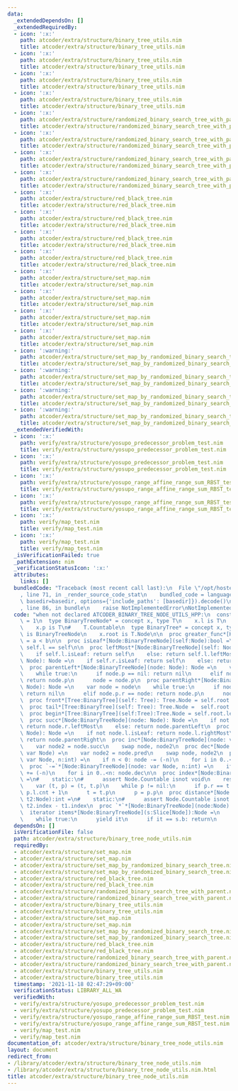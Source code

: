 ```yaml
---
data:
  _extendedDependsOn: []
  _extendedRequiredBy:
  - icon: ':x:'
    path: atcoder/extra/structure/binary_tree_utils.nim
    title: atcoder/extra/structure/binary_tree_utils.nim
  - icon: ':x:'
    path: atcoder/extra/structure/binary_tree_utils.nim
    title: atcoder/extra/structure/binary_tree_utils.nim
  - icon: ':x:'
    path: atcoder/extra/structure/binary_tree_utils.nim
    title: atcoder/extra/structure/binary_tree_utils.nim
  - icon: ':x:'
    path: atcoder/extra/structure/binary_tree_utils.nim
    title: atcoder/extra/structure/binary_tree_utils.nim
  - icon: ':x:'
    path: atcoder/extra/structure/randomized_binary_search_tree_with_parent.nim
    title: atcoder/extra/structure/randomized_binary_search_tree_with_parent.nim
  - icon: ':x:'
    path: atcoder/extra/structure/randomized_binary_search_tree_with_parent.nim
    title: atcoder/extra/structure/randomized_binary_search_tree_with_parent.nim
  - icon: ':x:'
    path: atcoder/extra/structure/randomized_binary_search_tree_with_parent.nim
    title: atcoder/extra/structure/randomized_binary_search_tree_with_parent.nim
  - icon: ':x:'
    path: atcoder/extra/structure/randomized_binary_search_tree_with_parent.nim
    title: atcoder/extra/structure/randomized_binary_search_tree_with_parent.nim
  - icon: ':x:'
    path: atcoder/extra/structure/red_black_tree.nim
    title: atcoder/extra/structure/red_black_tree.nim
  - icon: ':x:'
    path: atcoder/extra/structure/red_black_tree.nim
    title: atcoder/extra/structure/red_black_tree.nim
  - icon: ':x:'
    path: atcoder/extra/structure/red_black_tree.nim
    title: atcoder/extra/structure/red_black_tree.nim
  - icon: ':x:'
    path: atcoder/extra/structure/red_black_tree.nim
    title: atcoder/extra/structure/red_black_tree.nim
  - icon: ':x:'
    path: atcoder/extra/structure/set_map.nim
    title: atcoder/extra/structure/set_map.nim
  - icon: ':x:'
    path: atcoder/extra/structure/set_map.nim
    title: atcoder/extra/structure/set_map.nim
  - icon: ':x:'
    path: atcoder/extra/structure/set_map.nim
    title: atcoder/extra/structure/set_map.nim
  - icon: ':x:'
    path: atcoder/extra/structure/set_map.nim
    title: atcoder/extra/structure/set_map.nim
  - icon: ':warning:'
    path: atcoder/extra/structure/set_map_by_randomized_binary_search_tree.nim
    title: atcoder/extra/structure/set_map_by_randomized_binary_search_tree.nim
  - icon: ':warning:'
    path: atcoder/extra/structure/set_map_by_randomized_binary_search_tree.nim
    title: atcoder/extra/structure/set_map_by_randomized_binary_search_tree.nim
  - icon: ':warning:'
    path: atcoder/extra/structure/set_map_by_randomized_binary_search_tree.nim
    title: atcoder/extra/structure/set_map_by_randomized_binary_search_tree.nim
  - icon: ':warning:'
    path: atcoder/extra/structure/set_map_by_randomized_binary_search_tree.nim
    title: atcoder/extra/structure/set_map_by_randomized_binary_search_tree.nim
  _extendedVerifiedWith:
  - icon: ':x:'
    path: verify/extra/structure/yosupo_predecessor_problem_test.nim
    title: verify/extra/structure/yosupo_predecessor_problem_test.nim
  - icon: ':x:'
    path: verify/extra/structure/yosupo_predecessor_problem_test.nim
    title: verify/extra/structure/yosupo_predecessor_problem_test.nim
  - icon: ':x:'
    path: verify/extra/structure/yosupo_range_affine_range_sum_RBST_test.nim
    title: verify/extra/structure/yosupo_range_affine_range_sum_RBST_test.nim
  - icon: ':x:'
    path: verify/extra/structure/yosupo_range_affine_range_sum_RBST_test.nim
    title: verify/extra/structure/yosupo_range_affine_range_sum_RBST_test.nim
  - icon: ':x:'
    path: verify/map_test.nim
    title: verify/map_test.nim
  - icon: ':x:'
    path: verify/map_test.nim
    title: verify/map_test.nim
  _isVerificationFailed: true
  _pathExtension: nim
  _verificationStatusIcon: ':x:'
  attributes:
    links: []
  bundledCode: "Traceback (most recent call last):\n  File \"/opt/hostedtoolcache/Python/3.10.7/x64/lib/python3.10/site-packages/onlinejudge_verify/documentation/build.py\"\
    , line 71, in _render_source_code_stat\n    bundled_code = language.bundle(stat.path,\
    \ basedir=basedir, options={'include_paths': [basedir]}).decode()\n  File \"/opt/hostedtoolcache/Python/3.10.7/x64/lib/python3.10/site-packages/onlinejudge_verify/languages/nim.py\"\
    , line 86, in bundle\n    raise NotImplementedError\nNotImplementedError\n"
  code: "when not declared ATCODER_BINARY_TREE_NODE_UTILS_HPP:\n  const ATCODER_BINARY_TREE_NODE_UTILS_HPP*\
    \ = 1\n  type BinaryTreeNode* = concept x, type T\n    x.l is T\n    x.r is T\n\
    \    x.p is T\n#    T.Countable\n  type BinaryTree* = concept x, type T\n    T.Node\
    \ is BinaryTreeNode\n    x.root is T.Node\n\n  proc greater_func*[K](a,b:K):bool\
    \ = a < b\n\n  proc isLeaf*[Node:BinaryTreeNode](self:Node):bool =\n    return\
    \ self.l == self\n\n  proc leftMost*[Node:BinaryTreeNode](self: Node):Node =\n\
    \    if self.l.isLeaf: return self\n    else: return self.l.leftMost\n  proc rightMost*[Node:BinaryTreeNode](self:\
    \ Node): Node =\n    if self.r.isLeaf: return self\n    else: return self.r.rightMost\n\
    \  proc parentLeft*[Node:BinaryTreeNode](node: Node): Node =\n    var node = node\n\
    \    while true:\n      if node.p == nil: return nil\n      elif node.p.l == node:\
    \ return node.p\n      node = node.p\n  proc parentRight*[Node:BinaryTreeNode](node:\
    \ Node): Node =\n    var node = node\n    while true:\n      if node.p == nil:\
    \ return nil\n      elif node.p.r == node: return node.p\n      node = node.p\n\
    \  proc front*[Tree:BinaryTree](self: Tree): Tree.Node = self.root.leftMost\n\
    \  proc tail*[Tree:BinaryTree](self: Tree): Tree.Node =  self.root.rightMost\n\
    \  proc begin*[Tree:BinaryTree](self:Tree):Tree.Node = self.root.leftMost\n\n\
    \  proc succ*[Node:BinaryTreeNode](node: Node): Node =\n    if not node.r.isLeaf:\
    \ return node.r.leftMost\n    else: return node.parentLeft\n  proc pred*[Node:BinaryTreeNode](node:\
    \ Node): Node =\n    if not node.l.isLeaf: return node.l.rightMost\n    else:\
    \ return node.parentRight\n  proc inc*[Node:BinaryTreeNode](node: var Node) =\n\
    \    var node2 = node.succ\n    swap node, node2\n  proc dec*[Node:BinaryTreeNode](node:\
    \ var Node) =\n    var node2 = node.pred\n    swap node, node2\n  proc `+=`*[Node:BinaryTreeNode](node:\
    \ var Node, n:int) =\n    if n < 0: node -= (-n)\n    for i in 0..<n: node.inc\n\
    \  proc `-=`*[Node:BinaryTreeNode](node: var Node, n:int) =\n    if n < 0: node\
    \ += (-n)\n    for i in 0..<n: node.dec\n\n  proc index*[Node:BinaryTreeNode](t:Node):int\
    \ =\n#    static:\n#      assert Node.Countable isnot void\n    result = t.l.cnt\n\
    \    var (t, p) = (t, t.p)\n    while p != nil:\n      if p.r == t: result +=\
    \ p.l.cnt + 1\n      t = t.p\n      p = p.p\n  proc distance*[Node:BinaryTreeNode](t1,\
    \ t2:Node):int =\n#    static:\n#      assert Node.Countable isnot void\n    return\
    \ t2.index - t1.index\n  proc `*`*[Node:BinaryTreeNode](node:Node):auto = node.key\n\
    \  iterator items*[Node:BinaryTreeNode](s:Slice[Node]):Node =\n    var it = s.a\n\
    \    while true:\n      yield it\n      if it == s.b: return\n      it.inc\n\n"
  dependsOn: []
  isVerificationFile: false
  path: atcoder/extra/structure/binary_tree_node_utils.nim
  requiredBy:
  - atcoder/extra/structure/set_map.nim
  - atcoder/extra/structure/set_map.nim
  - atcoder/extra/structure/set_map_by_randomized_binary_search_tree.nim
  - atcoder/extra/structure/set_map_by_randomized_binary_search_tree.nim
  - atcoder/extra/structure/red_black_tree.nim
  - atcoder/extra/structure/red_black_tree.nim
  - atcoder/extra/structure/randomized_binary_search_tree_with_parent.nim
  - atcoder/extra/structure/randomized_binary_search_tree_with_parent.nim
  - atcoder/extra/structure/binary_tree_utils.nim
  - atcoder/extra/structure/binary_tree_utils.nim
  - atcoder/extra/structure/set_map.nim
  - atcoder/extra/structure/set_map.nim
  - atcoder/extra/structure/set_map_by_randomized_binary_search_tree.nim
  - atcoder/extra/structure/set_map_by_randomized_binary_search_tree.nim
  - atcoder/extra/structure/red_black_tree.nim
  - atcoder/extra/structure/red_black_tree.nim
  - atcoder/extra/structure/randomized_binary_search_tree_with_parent.nim
  - atcoder/extra/structure/randomized_binary_search_tree_with_parent.nim
  - atcoder/extra/structure/binary_tree_utils.nim
  - atcoder/extra/structure/binary_tree_utils.nim
  timestamp: '2021-11-18 02:47:29+09:00'
  verificationStatus: LIBRARY_ALL_WA
  verifiedWith:
  - verify/extra/structure/yosupo_predecessor_problem_test.nim
  - verify/extra/structure/yosupo_predecessor_problem_test.nim
  - verify/extra/structure/yosupo_range_affine_range_sum_RBST_test.nim
  - verify/extra/structure/yosupo_range_affine_range_sum_RBST_test.nim
  - verify/map_test.nim
  - verify/map_test.nim
documentation_of: atcoder/extra/structure/binary_tree_node_utils.nim
layout: document
redirect_from:
- /library/atcoder/extra/structure/binary_tree_node_utils.nim
- /library/atcoder/extra/structure/binary_tree_node_utils.nim.html
title: atcoder/extra/structure/binary_tree_node_utils.nim
---
```

